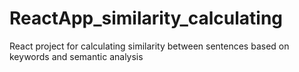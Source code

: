 # ReactApp_similarity_calculating
React project for calculating similarity between sentences based on keywords and semantic analysis
